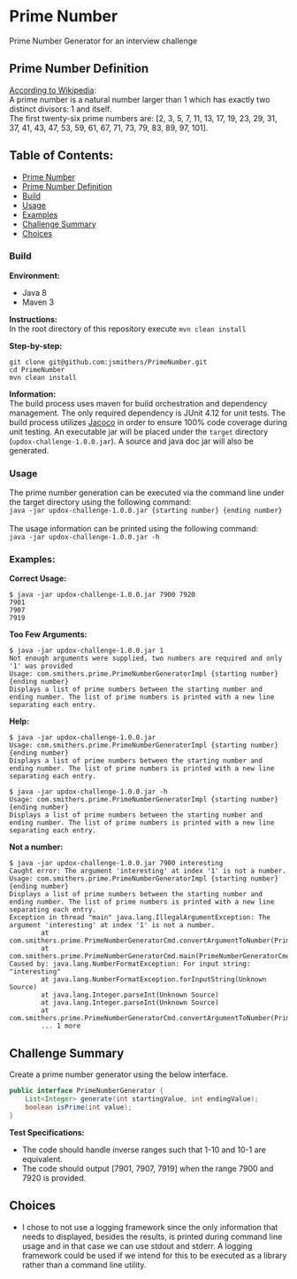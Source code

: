 # Prime Number
Prime Number Generator for an interview challenge

## Prime Number Definition
[According to Wikipedia](https://en.wikipedia.org/wiki/Prime_number):<br>
A prime number is a natural number larger than 1 which has exactly two distinct divisors: 1 and itself.<br>
The first twenty-six prime numbers are: [2, 3, 5, 7, 11, 13, 17, 19, 23,	29, 31, 37, 41, 43, 47, 53, 59, 61, 67, 71, 73, 79, 83, 89,	97, 101].

## Table of Contents:
* [Prime Number](#prime-number)
* [Prime Number Definition](#prime-number-definition)
* [Build](#build)
* [Usage](#usage)
* [Examples](#examples)
* [Challenge Summary](#challenge-summary)
* [Choices](#choices)

### Build
**Environment:**
* Java 8
* Maven 3

**Instructions:**<br>
In the root directory of this repository execute `mvn clean install`

**Step-by-step:**

```
git clone git@github.com:jsmithers/PrimeNumber.git
cd PrimeNumber
mvn clean install
```

**Information:**<br>
The build process uses maven for build orchestration and dependency management. The only required dependency is JUnit 4.12 for unit tests. The build process utilizes [Jacoco](https://www.eclemma.org/jacoco/index.html) in order to ensure 100% code coverage during unit testing. An executable jar will be placed under the `target` directory (`updox-challenge-1.0.0.jar`). A source and java doc jar will also be generated.

### Usage
The prime number generation can be executed via the command line under the target directory using the following command:<br>
`java -jar updox-challenge-1.0.0.jar {starting number} {ending number}`
<br><br>
The usage information can be printed using the following command:<br>
`java -jar updox-challenge-1.0.0.jar -h`

### Examples:
**Correct Usage:**

```
$ java -jar updox-challenge-1.0.0.jar 7900 7920
7901
7907
7919
```
**Too Few Arguments:**

```
$ java -jar updox-challenge-1.0.0.jar 1
Not enough arguments were supplied, two numbers are required and only '1' was provided
Usage: com.smithers.prime.PrimeNumberGeneratorImpl {starting number} {ending number}
Displays a list of prime numbers between the starting number and ending number. The list of prime numbers is printed with a new line separating each entry.
```
**Help:**

```
$ java -jar updox-challenge-1.0.0.jar
Usage: com.smithers.prime.PrimeNumberGeneratorImpl {starting number} {ending number}
Displays a list of prime numbers between the starting number and ending number. The list of prime numbers is printed with a new line separating each entry.
```
```
$ java -jar updox-challenge-1.0.0.jar -h
Usage: com.smithers.prime.PrimeNumberGeneratorImpl {starting number} {ending number}
Displays a list of prime numbers between the starting number and ending number. The list of prime numbers is printed with a new line separating each entry.
```
**Not a number:**

```
$ java -jar updox-challenge-1.0.0.jar 7900 interesting
Caught error: The argument 'interesting' at index '1' is not a number.
Usage: com.smithers.prime.PrimeNumberGeneratorImpl {starting number} {ending number}
Displays a list of prime numbers between the starting number and ending number. The list of prime numbers is printed with a new line separating each entry.
Exception in thread "main" java.lang.IllegalArgumentException: The argument 'interesting' at index '1' is not a number.
        at com.smithers.prime.PrimeNumberGeneratorCmd.convertArgumentToNumber(PrimeNumberGeneratorCmd.java:46)
        at com.smithers.prime.PrimeNumberGeneratorCmd.main(PrimeNumberGeneratorCmd.java:25)
Caused by: java.lang.NumberFormatException: For input string: "interesting"
        at java.lang.NumberFormatException.forInputString(Unknown Source)
        at java.lang.Integer.parseInt(Unknown Source)
        at java.lang.Integer.parseInt(Unknown Source)
        at com.smithers.prime.PrimeNumberGeneratorCmd.convertArgumentToNumber(PrimeNumberGeneratorCmd.java:44)
        ... 1 more
```


## Challenge Summary
Create a prime number generator using the below interface.

```Java
public interface PrimeNumberGenerator {
	List<Integer> generate(int startingValue, int endingValue);
	boolean isPrime(int value);
}
```

**Test Specifications:**
* The code should handle inverse ranges such that 1-10 and 10-1 are equivalent.
* The code should output [7901, 7907, 7919] when the range 7900 and 7920 is provided.

## Choices
* I chose to not use a logging framework since the only information that needs to displayed, besides the results, is printed during command line usage and in that case we can use stdout and stderr. A logging framework could be used if we intend for this to be executed as a library rather than a command line utility.
